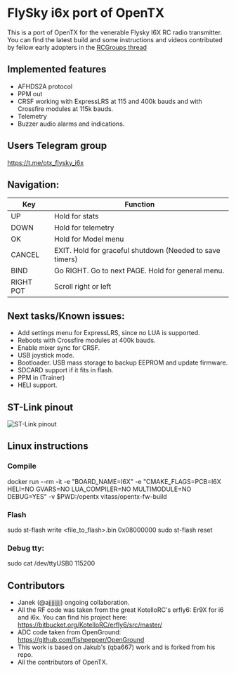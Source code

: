 # FlySky i6x port of OpenTX

This is a port of OpenTX for the venerable Flysky I6X RC radio transmitter. You can find the latest build and some instructions and videos contributed by fellow early adopters in the [RCGroups thread](https://www.rcgroups.com/forums/showthread.php?3916435-FlySky-I6X-port-of-OpenTX)  

## Implemented features 

* AFHDS2A protocol
* PPM out
* CRSF working with ExpressLRS at 115 and 400k bauds and with Crossfire modules at 115k bauds.
* Telemetry
* Buzzer audio alarms and indications.

## Users Telegram group

https://t.me/otx_flysky_i6x

## Navigation:

| Key | Function |
| --- | --- |
| UP     | Hold for stats |                              
| DOWN   | Hold for telemetry |                                  
| OK     | Hold for Model menu |
| CANCEL | EXIT. Hold for graceful shutdown (Needed to save timers) |                      
| BIND   | Go RIGHT. Go to next PAGE. Hold for general menu. |
| RIGHT POT | Scroll right or left |

## Next tasks/Known issues:

* Add settings menu for ExpressLRS, since no LUA is supported.
* Reboots with Crossfire modules at 400k bauds.
* Enable mixer sync for CRSF.
* USB joystick mode.
* Bootloader. USB mass storage to backup EEPROM and update firmware.
* SDCARD support if it fits in flash.
* PPM in (Trainer)
* HELI support.

## ST-Link pinout

![ST-Link pinout](https://raw.githubusercontent.com/marianomd/opentx/2.3_M0/doc/flysky/flysky-i6x%20st-link%20pinout%20small.png)

## Linux instructions
### Compile
docker run --rm -it -e "BOARD_NAME=I6X" -e "CMAKE_FLAGS=PCB=I6X HELI=NO GVARS=NO LUA_COMPILER=NO MULTIMODULE=NO DEBUG=YES" -v $PWD:/opentx vitass/opentx-fw-build

### Flash
sudo st-flash write <file_to_flash>.bin 0x08000000
sudo st-flash reset

### Debug tty:
sudo cat /dev/ttyUSB0 115200

## Contributors

* Janek (@ajjjjjjjj) ongoing collaboration.
* All the RF code was taken from the great KotelloRC's erfly6: Er9X for i6 and i6x. You can find his project here: https://bitbucket.org/KotelloRC/erfly6/src/master/
* ADC code taken from OpenGround: https://github.com/fishpepper/OpenGround
* This work is based on Jakub's (qba667) work and is forked from his repo.
* All the contributors of OpenTX. 
